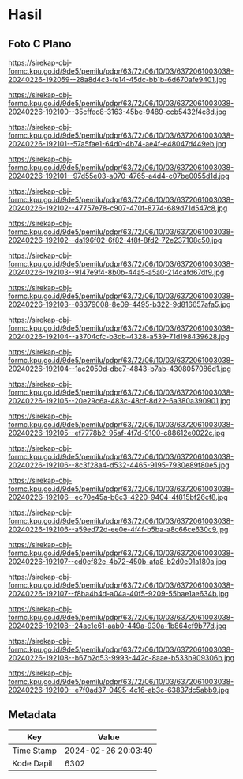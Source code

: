 # Hasil

## Foto C Plano

https://sirekap-obj-formc.kpu.go.id/9de5/pemilu/pdpr/63/72/06/10/03/6372061003038-20240226-192059--28a8d4c3-fe14-45dc-bb1b-6d670afe9401.jpg

https://sirekap-obj-formc.kpu.go.id/9de5/pemilu/pdpr/63/72/06/10/03/6372061003038-20240226-192100--35cffec8-3163-45be-9489-ccb5432f4c8d.jpg

https://sirekap-obj-formc.kpu.go.id/9de5/pemilu/pdpr/63/72/06/10/03/6372061003038-20240226-192101--57a5fae1-64d0-4b74-ae4f-e48047d449eb.jpg

https://sirekap-obj-formc.kpu.go.id/9de5/pemilu/pdpr/63/72/06/10/03/6372061003038-20240226-192101--97d55e03-a070-4765-a4d4-c07be0055d1d.jpg

https://sirekap-obj-formc.kpu.go.id/9de5/pemilu/pdpr/63/72/06/10/03/6372061003038-20240226-192102--47757e78-c907-470f-8774-689d71d547c8.jpg

https://sirekap-obj-formc.kpu.go.id/9de5/pemilu/pdpr/63/72/06/10/03/6372061003038-20240226-192102--da196f02-6f82-4f8f-8fd2-72e237108c50.jpg

https://sirekap-obj-formc.kpu.go.id/9de5/pemilu/pdpr/63/72/06/10/03/6372061003038-20240226-192103--9147e9f4-8b0b-44a5-a5a0-214cafd67df9.jpg

https://sirekap-obj-formc.kpu.go.id/9de5/pemilu/pdpr/63/72/06/10/03/6372061003038-20240226-192103--08379008-8e09-4495-b322-9d816657afa5.jpg

https://sirekap-obj-formc.kpu.go.id/9de5/pemilu/pdpr/63/72/06/10/03/6372061003038-20240226-192104--a3704cfc-b3db-4328-a539-71d198439628.jpg

https://sirekap-obj-formc.kpu.go.id/9de5/pemilu/pdpr/63/72/06/10/03/6372061003038-20240226-192104--1ac2050d-dbe7-4843-b7ab-4308057086d1.jpg

https://sirekap-obj-formc.kpu.go.id/9de5/pemilu/pdpr/63/72/06/10/03/6372061003038-20240226-192105--20e29c6a-483c-48cf-8d22-6a380a390901.jpg

https://sirekap-obj-formc.kpu.go.id/9de5/pemilu/pdpr/63/72/06/10/03/6372061003038-20240226-192105--ef7778b2-95af-4f7d-9100-c88612e0022c.jpg

https://sirekap-obj-formc.kpu.go.id/9de5/pemilu/pdpr/63/72/06/10/03/6372061003038-20240226-192106--8c3f28a4-d532-4465-9195-7930e89f80e5.jpg

https://sirekap-obj-formc.kpu.go.id/9de5/pemilu/pdpr/63/72/06/10/03/6372061003038-20240226-192106--ec70e45a-b6c3-4220-9404-4f815bf26cf8.jpg

https://sirekap-obj-formc.kpu.go.id/9de5/pemilu/pdpr/63/72/06/10/03/6372061003038-20240226-192106--a59ed72d-ee0e-4f4f-b5ba-a8c66ce630c9.jpg

https://sirekap-obj-formc.kpu.go.id/9de5/pemilu/pdpr/63/72/06/10/03/6372061003038-20240226-192107--cd0ef82e-4b72-450b-afa8-b2d0e01a180a.jpg

https://sirekap-obj-formc.kpu.go.id/9de5/pemilu/pdpr/63/72/06/10/03/6372061003038-20240226-192107--f8ba4b4d-a04a-40f5-9209-55bae1ae634b.jpg

https://sirekap-obj-formc.kpu.go.id/9de5/pemilu/pdpr/63/72/06/10/03/6372061003038-20240226-192108--24ac1e61-aab0-449a-930a-1b864cf9b77d.jpg

https://sirekap-obj-formc.kpu.go.id/9de5/pemilu/pdpr/63/72/06/10/03/6372061003038-20240226-192108--b67b2d53-9993-442c-8aae-b533b909306b.jpg

https://sirekap-obj-formc.kpu.go.id/9de5/pemilu/pdpr/63/72/06/10/03/6372061003038-20240226-192100--e7f0ad37-0495-4c16-ab3c-63837dc5abb9.jpg


## Metadata

| Key        | Value               |
| ---------- | ------------------- |
| Time Stamp | 2024-02-26 20:03:49 |
| Kode Dapil | 6302                |



